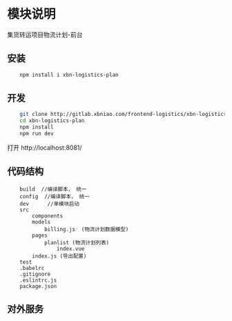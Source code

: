 # 模块说明

集货转运项目物流计划-前台

## 安装

```sh
    npm install i xbn-logistics-plan
```

## 开发

```sh
    git clone http://gitlab.xbniao.com/frontend-logistics/xbn-logistics-plan.git
    cd xbn-logistics-plan
    npm install 
    npm run dev
```
打开
    http://localhost:8081/


## 代码结构 

```dir
    build  //编译脚本， 统一
    config  //编译脚本， 统一
    dev      //单模块启动
    src
        components 
        models
            billing.js  (物流计划数据模型)
        pages
            planlist (物流计划列表)
                index.vue
        index.js (导出配置)
    test
    .babelrc
    .gitignore
    .eslintrc.js
    package.json

```

## 对外服务


